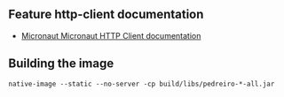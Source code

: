 ## Feature http-client documentation

- [Micronaut Micronaut HTTP Client documentation](https://docs.micronaut.io/latest/guide/index.html#httpClient)

## Building the image

```
native-image --static --no-server -cp build/libs/pedreiro-*-all.jar
```
